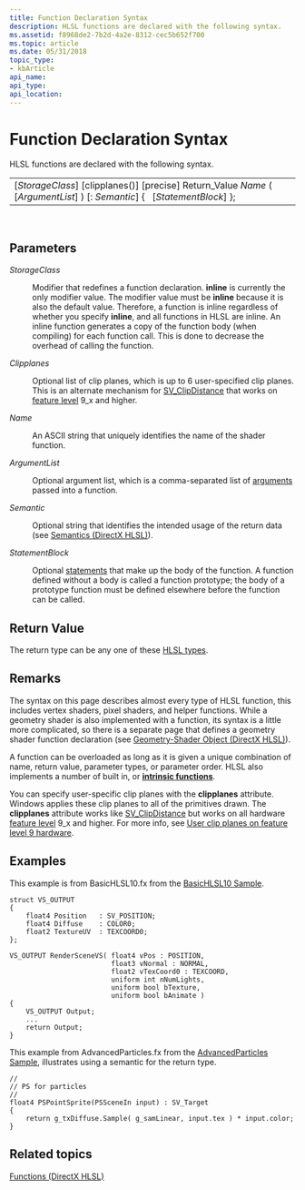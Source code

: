 ```yaml
---
title: Function Declaration Syntax
description: HLSL functions are declared with the following syntax.
ms.assetid: f8968de2-7b2d-4a2e-8312-cec5b652f700
ms.topic: article
ms.date: 05/31/2018
topic_type: 
- kbArticle
api_name: 
api_type: 
api_location: 
---
```


# Function Declaration Syntax

HLSL functions are declared with the following syntax.



|                                                                                                                                          |
|------------------------------------------------------------------------------------------------------------------------------------------|
| \[*StorageClass*\] \[clipplanes()\] \[precise\] Return\_Value *Name* ( \[*ArgumentList*\] ) \[: *Semantic*\] {   \[*StatementBlock*\] }; |



 

## Parameters

<dl> <dt>

<span id="StorageClass"></span><span id="storageclass"></span><span id="STORAGECLASS"></span>*StorageClass*
</dt> <dd>

Modifier that redefines a function declaration. **inline** is currently the only modifier value. The modifier value must be **inline** because it is also the default value. Therefore, a function is inline regardless of whether you specify **inline**, and all functions in HLSL are inline. An inline function generates a copy of the function body (when compiling) for each function call. This is done to decrease the overhead of calling the function.

</dd> <dt>

<span id="Clipplanes"></span><span id="clipplanes"></span><span id="CLIPPLANES"></span>*Clipplanes*
</dt> <dd>

Optional list of clip planes, which is up to 6 user-specified clip planes. This is an alternate mechanism for [SV\_ClipDistance](dx-graphics-hlsl-semantics.md) that works on [feature level](https://docs.microsoft.com/windows/desktop/direct3d11/overviews-direct3d-11-devices-downlevel-intro) 9\_x and higher.

</dd> <dt>

<span id="Name"></span><span id="name"></span><span id="NAME"></span>*Name*
</dt> <dd>

An ASCII string that uniquely identifies the name of the shader function.

</dd> <dt>

<span id="ArgumentList"></span><span id="argumentlist"></span><span id="ARGUMENTLIST"></span>*ArgumentList*
</dt> <dd>

Optional argument list, which is a comma-separated list of [arguments](dx-graphics-hlsl-function-parameters.md) passed into a function.

</dd> <dt>

<span id="Semantic"></span><span id="semantic"></span><span id="SEMANTIC"></span>*Semantic*
</dt> <dd>

Optional string that identifies the intended usage of the return data (see [Semantics (DirectX HLSL)](dx-graphics-hlsl-semantics.md)).

</dd> <dt>

<span id="StatementBlock"></span><span id="statementblock"></span><span id="STATEMENTBLOCK"></span>*StatementBlock*
</dt> <dd>

Optional [statements](dx-graphics-hlsl-statement-blocks.md) that make up the body of the function. A function defined without a body is called a function prototype; the body of a prototype function must be defined elsewhere before the function can be called.

</dd> </dl>

## Return Value

The return type can be any one of these [HLSL types](dx-graphics-hlsl-data-types.md).

## Remarks

The syntax on this page describes almost every type of HLSL function, this includes vertex shaders, pixel shaders, and helper functions. While a geometry shader is also implemented with a function, its syntax is a little more complicated, so there is a separate page that defines a geometry shader function declaration (see [Geometry-Shader Object (DirectX HLSL)](dx-graphics-hlsl-geometry-shader.md)).

A function can be overloaded as long as it is given a unique combination of name, return value, parameter types, or parameter order. HLSL also implements a number of built in, or [**intrinsic functions**](dx-graphics-hlsl-intrinsic-functions.md).

You can specify user-specific clip planes with the **clipplanes** attribute. Windows applies these clip planes to all of the primitives drawn. The **clipplanes** attribute works like [SV\_ClipDistance](dx-graphics-hlsl-semantics.md) but works on all hardware [feature level](https://docs.microsoft.com/windows/desktop/direct3d11/overviews-direct3d-11-devices-downlevel-intro) 9\_x and higher. For more info, see [User clip planes on feature level 9 hardware](https://docs.microsoft.com/windows/desktop/direct3dhlsl/user-clip-planes-on-10level9).

## Examples

This example is from BasicHLSL10.fx from the [BasicHLSL10 Sample](https://msdn.microsoft.com/library/Ee416395(v=VS.85).aspx).


```hlsl
struct VS_OUTPUT
{
    float4 Position   : SV_POSITION; 
    float4 Diffuse    : COLOR0;
    float2 TextureUV  : TEXCOORD0;
};

VS_OUTPUT RenderSceneVS( float4 vPos : POSITION,
                         float3 vNormal : NORMAL,
                         float2 vTexCoord0 : TEXCOORD,
                         uniform int nNumLights,
                         uniform bool bTexture,
                         uniform bool bAnimate )
{
    VS_OUTPUT Output;
    ...
    return Output;    
}
```



This example from AdvancedParticles.fx from the [AdvancedParticles Sample](https://msdn.microsoft.com/library/Ee416394(v=VS.85).aspx), illustrates using a semantic for the return type.


```hlsl
//
// PS for particles
//
float4 PSPointSprite(PSSceneIn input) : SV_Target
{   
    return g_txDiffuse.Sample( g_samLinear, input.tex ) * input.color;
}
```



## Related topics

<dl> <dt>

[Functions (DirectX HLSL)](dx-graphics-hlsl-functions.md)
</dt> </dl>

 

 




